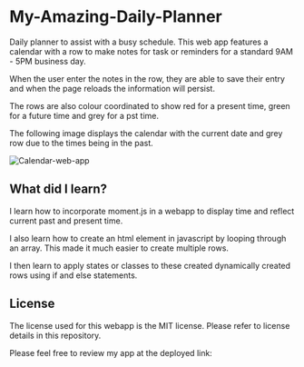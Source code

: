 # My-Amazing-Daily-Planner
Daily planner to assist with a busy schedule. This web app features a calendar with a row to make notes for task or reminders for a standard 9AM - 5PM business day. 

When the user enter the notes in the row, they are able to save their entry and when the page reloads the information will persist. 

The rows are also colour coordinated to show red for a present time, green for a future time and grey for a pst time. 

The following image displays the calendar with the current date and grey row due to the times being in the past. 

![Calendar-web-app](https://user-images.githubusercontent.com/56706010/193699268-337ba749-a9f5-4b43-bd25-d8bcd200daae.png)


## What did I learn?
I learn how to incorporate moment.js in a webapp to display time and reflect current past and present time. 

I also learn how to create an html element in javascript by looping through an array. This made it much easier to create multiple rows. 

I then learn to apply states or classes to these created dynamically created rows using if and else statements. 

## License
The license used for this webapp is the MIT license. Please refer to license details in this repository. 

Please feel free to review my app at the deployed link: 

